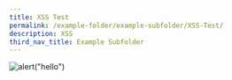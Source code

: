 ```yaml
---
title: XSS Test
permalink: /example-folder/example-subfolder/XSS-Test/
description: XSS
third_nav_title: Example Subfolder
---
```

![<script>alert("hello")</script>]()